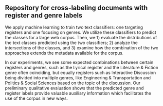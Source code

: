 ## Repository for cross-labeling documents with register and genre labels

We apply machine learning to train two text classifiers: one targeting registers and one focusing on genres. We utilize these classifiers to predict the classes for a large web corpus. Then, we 1) evaluate the distributions of the text classes predicted using the two classifiers; 2) analyze the intersections of the classes, and 3) examine how the combination of the two approaches extends the metadata available for the corpus.

In our experiments, we see some expected combinations between certain registers and genres, such as the Lyrical register and the Literature & Fiction genre often coinciding, but equally registers such as Interactive Discussion being divided into multiple genres, like Engineering & Transportation and Politics & Social Sciences based on the topic of the discussion. Our preliminary qualitative evaluation shows that the predicted genre and register labels provide valuable auxiliary information which facilitates the use of the corpus in new ways.
